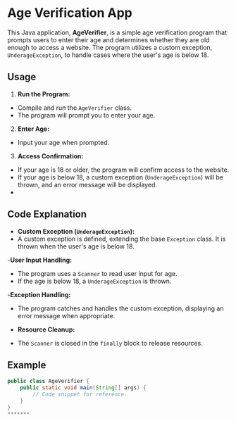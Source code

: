 # Age Verification App
This Java application, **AgeVerifier**, is a simple age verification program that prompts users to enter their age and determines whether they are old enough to access a website. The program utilizes a custom exception, `UnderageException`, to handle cases where the user's age is below 18.

## Usage

1. **Run the Program:**
- Compile and run the `AgeVerifier` class.
- The program will prompt you to enter your age.
  
2. **Enter Age:**
- Input your age when prompted.
  
3. **Access Confirmation:**
- If your age is 18 or older, the program will confirm access to the website.
- If your age is below 18, a custom exception (`UnderageException`) will be thrown, and an error message will be displayed.
- 
## Code Explanation
- **Custom Exception (`UnderageException`):**
- A custom exception is defined, extending the base `Exception` class. It is thrown when the user's age is below 18.
  
-**User Input Handling:**
- The program uses a `Scanner` to read user input for age.
- If the age is below 18, a `UnderageException` is thrown.
  
-**Exception Handling:**
- The program catches and handles the custom exception, displaying an error message when appropriate.
  
- **Resource Cleanup:**
- The `Scanner` is closed in the `finally` block to release resources.
  
## Example
```java
public class AgeVerifier {
    public static void main(String[] args) {
        // Code snippet for reference.
    }
}
*******








